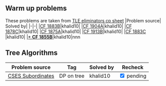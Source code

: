 ## Warm up problems
These problems are taken from [TLE eliminators cp sheet](https://www.tle-eliminators.com/cp-sheet)
|Problem source| Solved by|
|-|-|
|[CF 1883B](https://codeforces.com/problemset/problem/1883/B)|khalid10|
|[CF 1904A](https://codeforces.com/problemset/problem/1904/A)|khalid10|
|[CF 1878C](https://codeforces.com/problemset/problem/1878/C)|khalid10|
|[CF 1875A](https://codeforces.com/problemset/problem/1875/A)|khalid10|
|[CF 1913B](https://codeforces.com/problemset/problem/1913/B)|khalid10|
|[CF 1883C](https://codeforces.com/contest/1883/problem/C)   |khalid10|
|[* **CF 1855B**](https://codeforces.com/problemset/problem/1855/B)|khalid10|nnn

## Tree Algorithms
|Problem source| Tag |Solved by|Recheck|
| --- | --- |-------| ------|
|[CSES Subordinates](https://cses.fi/problemset/task/1674)|DP on tree|khalid10| <input type="checkbox" checked > pending|
